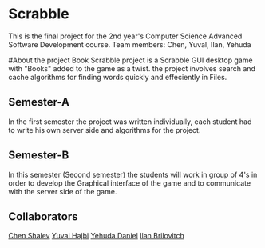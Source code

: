 # Scrabble
This is the final project for the 2nd year's Computer Science Advanced Software Development course.
Team members: Chen, Yuval, Ilan, Yehuda

#About the project
Book Scrabble project is a Scrabble GUI desktop game with "Books" added to the game as a twist.
the project involves search and cache algorithms for finding words quickly and effeciently in Files.

## Semester-A
In the first semester the project was written individually, each student had to write his own server side and algorithms for the project.

## Semester-B
In this semester (Second semester) the students will work in group of 4's in order to develop the Graphical interface of the game and to communicate with 
the server side of the game.

## Collaborators
[Chen Shalev](https://github.com/ShalevChen)
[Yuval Hajbi](https://github.com/YuvalHajbi)
[Yehuda Daniel](https://github.com/YehudaDaniel)
[Ilan Brilovitch](https://github.com/jagashot)
